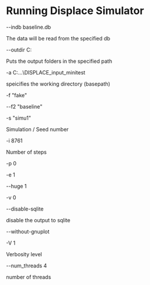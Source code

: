 # Running Displace Simulator

--indb baseline.db

The data will be read from the specified db

--outdir C: 

Puts the output folders in the specified path

-a C:\...\DISPLACE_input_minitest 

speicifies the working directory (basepath)

-f "fake" 

--f2 "baseline" 

-s "simu1" 

Simulation / Seed number

-i 8761 

Number of steps

-p 0 

-e 1 

--huge 1 

-v 0 

--disable-sqlite 

disable the output to sqlite

--without-gnuplot 

-V 1 

Verbosity level

--num_threads 4

number of threads

